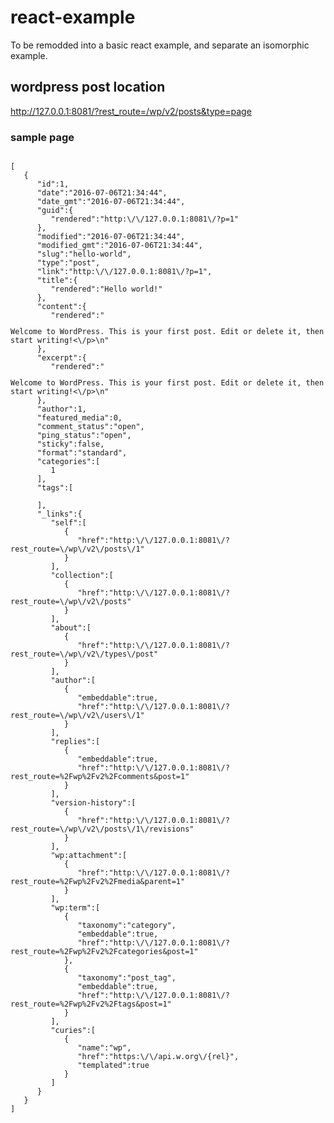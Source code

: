 # react-example

To be remodded into a basic react example, and separate an isomorphic example.


## wordpress post location

http://127.0.0.1:8081/?rest_route=/wp/v2/posts&type=page

### sample page
<pre><code>
[  
   {  
      "id":1,
      "date":"2016-07-06T21:34:44",
      "date_gmt":"2016-07-06T21:34:44",
      "guid":{  
         "rendered":"http:\/\/127.0.0.1:8081\/?p=1"
      },
      "modified":"2016-07-06T21:34:44",
      "modified_gmt":"2016-07-06T21:34:44",
      "slug":"hello-world",
      "type":"post",
      "link":"http:\/\/127.0.0.1:8081\/?p=1",
      "title":{  
         "rendered":"Hello world!"
      },
      "content":{  
         "rendered":"<p>Welcome to WordPress. This is your first post. Edit or delete it, then start writing!<\/p>\n"
      },
      "excerpt":{  
         "rendered":"<p>Welcome to WordPress. This is your first post. Edit or delete it, then start writing!<\/p>\n"
      },
      "author":1,
      "featured_media":0,
      "comment_status":"open",
      "ping_status":"open",
      "sticky":false,
      "format":"standard",
      "categories":[  
         1
      ],
      "tags":[  

      ],
      "_links":{  
         "self":[  
            {  
               "href":"http:\/\/127.0.0.1:8081\/?rest_route=\/wp\/v2\/posts\/1"
            }
         ],
         "collection":[  
            {  
               "href":"http:\/\/127.0.0.1:8081\/?rest_route=\/wp\/v2\/posts"
            }
         ],
         "about":[  
            {  
               "href":"http:\/\/127.0.0.1:8081\/?rest_route=\/wp\/v2\/types\/post"
            }
         ],
         "author":[  
            {  
               "embeddable":true,
               "href":"http:\/\/127.0.0.1:8081\/?rest_route=\/wp\/v2\/users\/1"
            }
         ],
         "replies":[  
            {  
               "embeddable":true,
               "href":"http:\/\/127.0.0.1:8081\/?rest_route=%2Fwp%2Fv2%2Fcomments&post=1"
            }
         ],
         "version-history":[  
            {  
               "href":"http:\/\/127.0.0.1:8081\/?rest_route=\/wp\/v2\/posts\/1\/revisions"
            }
         ],
         "wp:attachment":[  
            {  
               "href":"http:\/\/127.0.0.1:8081\/?rest_route=%2Fwp%2Fv2%2Fmedia&parent=1"
            }
         ],
         "wp:term":[  
            {  
               "taxonomy":"category",
               "embeddable":true,
               "href":"http:\/\/127.0.0.1:8081\/?rest_route=%2Fwp%2Fv2%2Fcategories&post=1"
            },
            {  
               "taxonomy":"post_tag",
               "embeddable":true,
               "href":"http:\/\/127.0.0.1:8081\/?rest_route=%2Fwp%2Fv2%2Ftags&post=1"
            }
         ],
         "curies":[  
            {  
               "name":"wp",
               "href":"https:\/\/api.w.org\/{rel}",
               "templated":true
            }
         ]
      }
   }
]
</pre></code>
